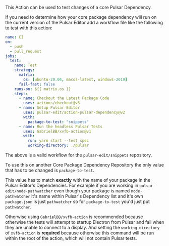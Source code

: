 This Action can be used to test changes of a core Pulsar Dependency.

If you need to determine how your core package dependency will run on the current version of the Pulsar Editor add a workflow file like the following to test with this action:

```yaml
name: CI
on:
  - push
  - pull_request
jobs:
  test:
    name: Test
    strategy:
      matrix:
        os: [ubuntu-20.04, macos-latest, windows-2019]
      fail-fast: false
    runs-on: ${{ matrix.os }}
    steps:
      - name: Checkout the Latest Package Code
        uses: actions/checkout@v3
      - name: Setup Pulsar Editor
        uses: pulsar-edit/action-pulsar-dependency@v2
        with:
          package-to-test: "snippets"
      - name: Run the headless Pulsar Tests
        uses: GabrielBB/xvfb-action@v1
        with:
          run: yarn start --test spec
          working-directory: ./pulsar

```

The above is a valid workflow for the `pulsar-edit/snippets` repository.

To use this on another Core Package Dependency Repository the only value that has to be changed is `package-to-test`.

This value has to match **exactly** with the name of your package in the Pulsar Editor's Dependencies.
For example if you are working in `pulsar-edit/node-pathwatcher` even though your package is named `node-pathwatcher` it's name within Pulsar's Dependency list and it's own `package.json` is just `pathwatcher` so for `package-to-test` you'd just put `pathwatcher`.

Otherwise using `GabrielBB/xvfb-action` is recommended because otherwise the tests will attempt to startup Electron from Pulsar and fail when they are unable to connect to a display. And setting the `working-directory` of `xvfb-action` is **required** because otherwise this command will be run within the root of the action, which will not contain Pulsar tests.

